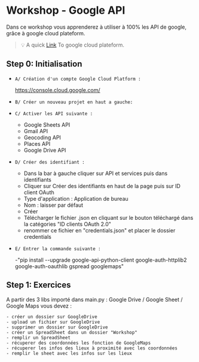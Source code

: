 # Workshop - Google API

Dans ce workshop vous apprenderez à utiliser à 100% les API de google, grâce à google cloud plateform.

> :bulb: A quick [Link](https://console.cloud.google.com/apis/dashboard) To google cloud plateform.

## Step 0: Initialisation

- `A/ Création d'un compte Google Cloud Platform :`
  
  https://console.cloud.google.com/


- `B/ Créer un nouveau projet en haut a gauche:`


- `C/ Activer les API suivante :`

  - Google Sheets API
  - Gmail API
  - Geocoding API
  - Places API
  - Google Drive API


- `D/ Créer des identifiant :`

  - Dans la bar à gauche cliquer sur API et services puis dans identifiants
  - Cliquer sur Créer des identifiants en haut de la page puis sur ID client OAuth
  - Type d'application : Application de bureau
  - Nom : laisser par défaut
  - Créer
  - Télécharger le fichier .json en cliquant sur le bouton téléchargé dans la catégories "ID clients OAuth 2.0"
  - renommer ce fichier en "credentials.json" et placer le dossier credentials


- `E/ Entrer la commande suivante :`

  -"pip install --upgrade google-api-python-client google-auth-httplib2 google-auth-oauthlib gspread googlemaps"

## Step 1: Exercices

A partir des 3 libs importé dans main.py : Google Drive / Google Sheet / Google Maps vous devez :

    - créer un dossier sur GoogleDrive
    - upload un fichier sur GoogleDrive
    - supprimer un dossier sur GoogleDrive
    - créer un SpreadSheet dans un dossier "Workshop"
    - remplir un SpreadSheet
    - récuperer des coordonnées les fonction de GoogleMaps
    - récuperer les infos des lieux à proximité avec les coordonnées
    - remplir le sheet avec les infos sur les lieux
